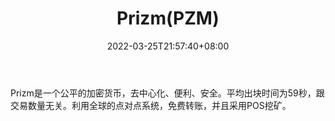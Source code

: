 ﻿---
weight: 
title: "Prizm(PZM)"
description: "Prizm是一个公平的加密货币，去中心化、便利、安全"
date: 2022-03-25T21:57:40+08:00
lastmod: 2022-03-25T16:45:40+08:00
draft: false
authors: ["Metabd"]
featuredImage: "prizmpzm.webp"
link: ""
tags: ["数字代币","Prizm(PZM)"]
categories: ["navigation"]
navigation: ["数字代币"]
lightgallery: true
toc: true
pinned: false
recommend: false
recommend1: false
---
Prizm是一个公平的加密货币，去中心化、便利、安全。平均出块时间为59秒，跟交易数量无关。利用全球的点对点系统，免费转账，并且采用POS挖矿。
